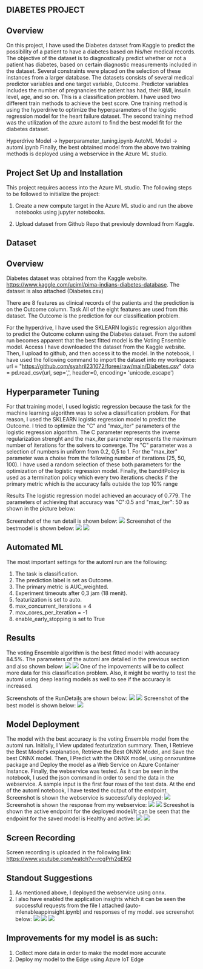 ## DIABETES PROJECT

## Overview
On this project, I have used the Diabetes dataset from Kaggle to predict the possibility of a patient to have a diabetes based on his/her medical records. The objective of the dataset is to diagnostically predict whether or not a patient has diabetes, based on certain diagnostic measurements included in the dataset. Several constraints were placed on the selection of these instances from a larger database. The datasets consists of several medical predictor variables and one target variable, Outcome. Predictor variables includes the number of pregnancies the patient has had, their BMI, insulin level, age, and so on. This is a classification problem. I have used two different train methods to achieve the best score. One training method is using the hyperdrive to optimize the hyperparameters of the logistic regression model for the heart failure dataset. The second training method was the utilization of the azure automl to find the best model fit for the diabetes dataset.

Hyperdrive Model -> hyperparameter_tuning.ipynb
AutoML Model -> automl.ipynb
Finally, the best obtained model from the above two training methods is deployed using a webservice in the Azure ML studio.

## Project Set Up and Installation

This project requires access into the Azure ML studio. The following steps to be followed to initialize the project:
 
1. Create a new compute target in the Azure ML studio and run the above notebooks using jupyter notebooks.

2. Upload dataset from Github Repo that previouly download from Kaggle.

## Dataset
## Overview
Diabetes dataset was obtained from the Kaggle website. https://www.kaggle.com/uciml/pima-indians-diabetes-database. The dataset is also attached (Diabetes.csv)

There are 8 features as clinical records of the patients and the prediction is on the Outcome column.
Task
All of the eight features are used from this dataset. The Outcome is the prediction for our classification problem.

For the hyperdrive, I have used the SKLEARN logistic regression algorithm to predict the Outcome column using the Diabetes dataset.
From the automl run becomes apparent that the best fitted model is the Voting Ensemble model.
Access
I have downloaded the dataset from the Kaggle website. Then, I upload to github, and then access it to the model.
In the notebook, I have used the following command to import the dataset into my workspace: 
url = "https://github.com/syahril231072/foree/raw/main/Diabetes.csv"
data = pd.read_csv(url, sep=',', header=0, encoding= 'unicode_escape')

## Hyperparameter Tuning

For that training model, I used logistic regression because the task for the machine learning algorithm was to solve a classification problem. For that reason, I used the SKLEARN logistic regression model to predict the Outcome. I tried to optimize the "C" and "max_iter" parameters of the logistic regression algorithm. The C parameter represents the inverse regularization strenght and the max_iter parameter represents the maximum number of iterations for the solvers to converge. The "C" parameter was a selection of numbers in uniform from 0.2, 0,5 to 1. For the "max_iter" parameter was a choise from the following number of iterations (25, 50, 100). I have used a random selection of these both parameters for the optimization of the logistic regression model. Finally, the banditPolicy is used as a termination policy which every two iterations checks if the primary metric which is the accuracy falls outside the top 10% range

Results
The logistic regression model achieved an accuracy of 0.779. The parameters of achieving that accuracy was "C":0.5 and "max_iter": 50 as shown in the picture below:

Screenshot of the run detail is shown below:
![](hyperparameterrun.png)
Screenshot of the bestmodel is shown below:
![](bestmodelhyper.png)
![](bestmodelhyper1.png)

## Automated ML
The most important settings for the automl run are the following:
1. The task is classification.
2. The prediction label is set as Outcome.
3. The primary metric is AUC_weighted.
4. Experiment timeouts after 0,3 jam (18 menit).
5. featurization is set to auto.
6. max_concurrent_iterations = 4
7. max_cores_per_iteration = -1
8. enable_early_stopping is set to True
## Results
The voting Ensemble algorithm is the best fitted model with accuracy 84.5%. The parameters of the automl are detailed in the previous section and also shown below:
![](bestrunml1.png)
![](bestrunml2.png)
One of the impovements will be to collect more data for this classification problem. Also, it might be worthy to test the automl using deep learing models as well to see if the accuracy is increased.

Screenshots of the RunDetails are shown below:
![](rundetailautoml.png)
![](rundetailautoml1.png)
Screenshot of the best model is shown below:
![](bestmodelautoml.png)
## Model Deployment
The model with the best accuracy is the voting Ensemble model from the automl run. Initially, I View updated featurization summary. Then, I Retrieve the Best Model's explanation, Retrieve the Best ONNX Model, and Save the best ONNX model. Then, I Predict with the ONNX model, using onnxruntime package and Deploy the model as a Web Service on Azure Container Instance. Finally, the webservice was tested. As it can be seen in the notebook, I used the json command in order to send the data in the webservice. A sample input is the first four rows of the test data. At the end of the automl notebook, I have tested the output of the endpoint.
Screenshot is shown the webservice is successfully deployed:
![](webservicesuccess.png)
Screenshot is shown the response from my webservice:
![](test1.png)
![](test2.png)
Screeshot is shown the active endpoint for the deployed model/It can be seen that the endpoint for the saved model is Healthy and active:
![](deployhealthy.png)
![](deployhealthy1.png)
## Screen Recording
Screen recording is uploaded in the following link: https://www.youtube.com/watch?v=rcgPrh2qEKQ
## Standout Suggestions
1. As mentioned above, I deployed the webservice using onnx. 
2. I also have enabled the application insights which it can be seen the successful requests from the file I attached (auto-mlenableappinsight.ipynb) and responses of my model. see screenshot below:
![](enable1.png)
![](enable2.png)
![](enable3.png)


## Improvements for my model is as such:

1. Collect more data in order to make the model more accurate
2. Deploy my model to the Edge using Azure IoT Edge

